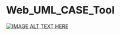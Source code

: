 # Web_UML_CASE_Tool

[![IMAGE ALT TEXT HERE](http://img.youtube.com/vi/nF8mDAC_a6E&feature=youtu.be/0.jpg)](http://www.youtube.com/watch?v=nF8mDAC_a6E&feature=youtu.be)
